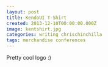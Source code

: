```yaml
---
layout: post
title: KendoUI T-Shirt
created: 2013-12-10T00:00:00.000Z
image: kentshirt.jpg
categories: writing chrischinchilla
tags: merchandise conferences
---
```


Pretty cool logo :)
